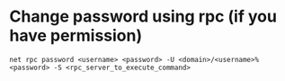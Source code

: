 # Change password using rpc (if you have permission)

```
net rpc password <username> <password> -U <domain>/<username>%<password> -S <rpc_server_to_execute_command>
```

